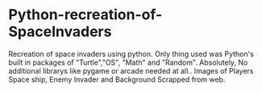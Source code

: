 # Python-recreation-of-SpaceInvaders
Recreation of space invaders using python.
Only thing used was Python's built in packages of "Turtle","OS", "Math" and "Random".
Absolutely, No additional librarys like pygame or arcade needed at all..
Images of Players Space ship, Enemy Invader and Background Scrapped from web.
